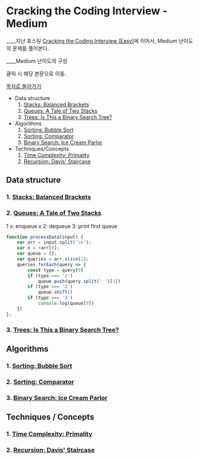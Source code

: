 # Cracking the Coding Interview - Medium

____지난 포스팅 [Cracking the Coding Interview (Easy)](https://cmygray.github.io/post/algorithm/cracking-the-coding-interview-easy/)에 이어서, Medium 난이도의 문제를 풀어본다.

____Medium 난이도의 구성

<a id="index"></a>
클릭 시 해당 본문으로 이동.

[목차로 돌아가기](#index)

* Data structure
  1. [Stacks: Balanced Brackets](#ds-1)
  1. [Queues: A Tale of Two Stacks](#ds-2)
  1. [Trees: Is This a Binary Search Tree?](#ds-3)
* Algorithms
  1. [Sorting: Bubble Sort](#al-1)
  1. [Sorting: Comparator](#al-2)
  1. [Binary Search: Ice Cream Parlor](#al-3)
* Techniques/Concepts
  1. [Time Complexity: Primality](#tc-1)
  1. [Recursion: Davis' Staircase](#tc-2)

## Data structure

<a id="ds-1"></a>

### 1. [Stacks: Balanced Brackets]()

<a id="ds-2"></a>

### 2. [Queues: A Tale of Two Stacks](https://www.hackerrank.com/challenges/ctci-queue-using-two-stacks/problem)

1 x: enqueue x
2: dequeue
3: print first queue

```js
function processData(input) {
    var arr = input.split('\n');
    var n = +arr[0];
    var queue = [];
    var queries = arr.slice(1);
    queries.forEach(query => {
        const type = query[0]
        if (type === '1')
            queue.push(query.split(' ')[1])
        if (type === '2')
            queue.shift()
        if (type === '3')
            console.log(queue[0])
    })
};
```

<a id="ds-3"></a>

### 3. [Trees: Is This a Binary Search Tree?](#index)

## Algorithms

<a id="al-1"></a>

### 1. [Sorting: Bubble Sort](#index)

<a id="al-2"></a>
  
### 2. [Sorting: Comparator](#index)

<a id="al-3"></a>

### 3. [Binary Search: Ice Cream Parlor](#index)

## Techniques / Concepts

<a id="tc-1"></a>

### 1. [Time Complexity: Primality](#index)

<a id="tc-2"></a>

### 2. [Recursion: Davis' Staircase](#index)